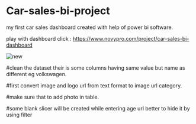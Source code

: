 # Car-sales-bi-project
my first car sales dashboard created with help of power bi software.

play with dashboard click : https://www.novypro.com/project/car-sales-bi-dashboard

![new](https://github.com/AnkitPilankar/Car-sales-bi-project/assets/139122495/57627bdc-77c3-4109-bd72-46f1c294616a)

#clean the dataset their is  some columns having same value but name  as different eg volkswagen. 

#first convert image and logo url from text format to image url category.

#make sure that to add photo in table.

#some blank slicer will be created while entering age url better to hide it by using filter
